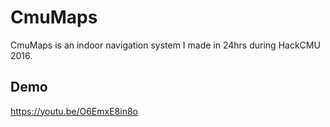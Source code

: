 # CmuMaps
CmuMaps is an indoor navigation system I made in 24hrs during HackCMU 2016.

## Demo

https://youtu.be/O6EmxE8in8o
